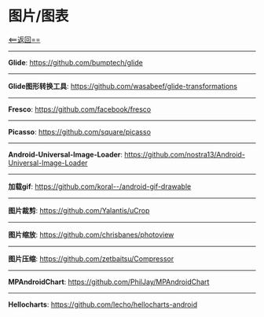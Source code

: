 # 图片/图表


[<==返回==](https://github.com/fengyongge/AppOpenCollect/tree/master/Android)

---


**Glide**:  https://github.com/bumptech/glide

---

**Glide图形转换工具**:  https://github.com/wasabeef/glide-transformations

---

**Fresco**:  https://github.com/facebook/fresco

---

**Picasso**:  https://github.com/square/picasso

---

**Android-Universal-Image-Loader**:  https://github.com/nostra13/Android-Universal-Image-Loader

---

**加载gif**:  https://github.com/koral--/android-gif-drawable

---

**图片裁剪**:  https://github.com/Yalantis/uCrop

---

**图片缩放**:  https://github.com/chrisbanes/photoview

---

**图片压缩**:  https://github.com/zetbaitsu/Compressor

---

**MPAndroidChart**:  https://github.com/PhilJay/MPAndroidChart

---

**Hellocharts**:  https://github.com/lecho/hellocharts-android










